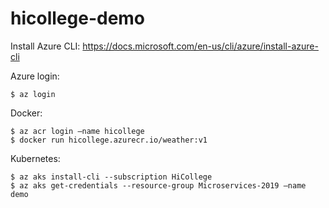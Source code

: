 # hicollege-demo

Install Azure CLI: https://docs.microsoft.com/en-us/cli/azure/install-azure-cli

Azure login:
```
$ az login
```
 
Docker:
```
$ az acr login –name hicollege
$ docker run hicollege.azurecr.io/weather:v1
```
Kubernetes:
```
$ az aks install-cli --subscription HiCollege
$ az aks get-credentials --resource-group Microservices-2019 –name demo
```

